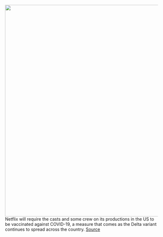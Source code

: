 <img src='https://cdn.vox-cdn.com/thumbor/3Aq2MliuGVp9uoPa2KJsKe3D9Qk=/0x0:2040x1360/1200x800/filters:focal(857x517:1183x843)/cdn.vox-cdn.com/uploads/chorus_image/image/69648122/acastro_181101_1777_netflix_0002.0.jpg' width='700px' /><br/>
Netflix will require the casts and some crew on its productions in the US to be vaccinated against COVID-19, a measure that comes as the Delta variant continues to spread across the country.
<a href='https://www.theverge.com/2021/7/28/22599104/netflix-covid-19-vaccine-policy'> Source <a/>